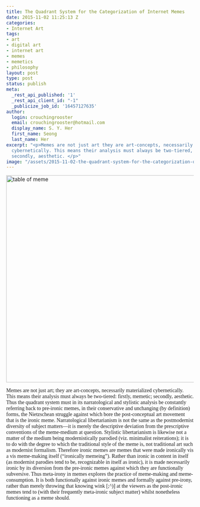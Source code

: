 ```yaml
---
title: The Quadrant System for the Categorization of Internet Memes
date: 2015-11-02 11:25:13 Z
categories:
- Internet Art
tags:
- art
- digital art
- internet art
- memes
- memetics
- philosophy
layout: post
type: post
status: publish
meta:
  _rest_api_published: '1'
  _rest_api_client_id: "-1"
  _publicize_job_id: '16457127635'
author:
  login: crouchingrooster
  email: crouchingrooster@hotmail.com
  display_name: S. Y. Her
  first_name: Seong
  last_name: Her
excerpt: "<p>Memes are not just art they are art-concepts, necessarily materialized
  cybernetically. This means their analysis must always be two-tiered, firstly, memetic;
  secondly, aesthetic. </p>"
image: "/assets/2015-11-02-the-quadrant-system-for-the-categorization-of-internet-memes/table-of-meme.jpg"
---
```


<p><a href="{{ site.baseurl }}/assets/2015-11-02-the-quadrant-system-for-the-categorization-of-internet-memes/table-of-meme.jpg"><img class="alignnone size-full wp-image-294" src="{{ site.baseurl }}/assets/2015-11-02-the-quadrant-system-for-the-categorization-of-internet-memes/table-of-meme.jpg" alt="table of meme" width="660" height="555" /></a></p>
<p lang="ko-KR"><span style="font-family:Times New Roman, serif;">Memes are not just art; they are art-concepts, necessarily materialized cybernetically. This means their analysis must always be two-tiered: firstly, memetic; secondly, aesthetic. Thus the quadrant system must in its narratological and stylistic analysis be constantly referring back to pre-ironic memes, in their conservative and unchanging (by definition) forms, the Nietzschean struggle against which bore the post-conceptual art movement that is the ironic meme. Narratological libertarianism is not the same as the postmodernist diversity of subject matters—it is merely the descriptive deviation from the prescriptive conventions of the meme-medium at question. Stylistic libertarianism is likewise not a matter of the medium being modernistically parodied (viz. minimalist reiterations); it is to do with the degree to which the traditional style of the meme is, not traditional art such as modernist formalism. Therefore ironic memes are memes that were made ironically vis a vis meme-making itself (“ironically memeing”). Rather than ironic in content in itself (as modernist parodies tend to be, recognizable in itself as ironic), it is made necessarily ironic by its diversion from the pre-ironic memes against which they are functionally subversive. Thus meta-irony in memes explores the practice of meme-making and meme-consumption. It is both functionally against ironic memes and formally against pre-irony, rather than merely throwing that knowing wink [;^)] at the viewers as the post-ironic memes tend to (with their frequently meta-ironic subject matter) whilst nonetheless functioning as a meme should. </span></p>
